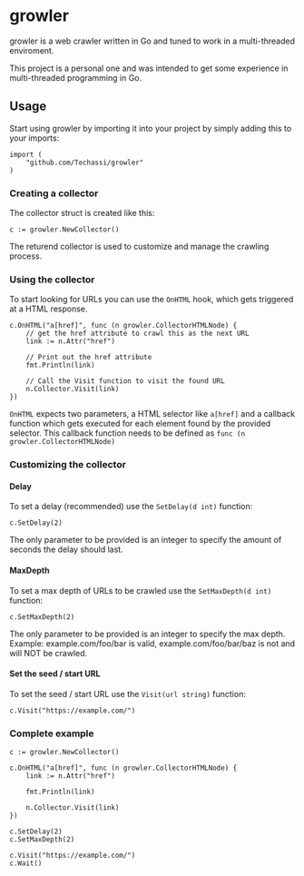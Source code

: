 # growler

growler is a web crawler written in Go and tuned to work in a multi-threaded enviroment.

This project is a personal one and was intended to get some experience in multi-threaded programming in Go.

## Usage

Start using growler by importing it into your project by simply adding this to your imports:

```golang
import (
	"github.com/Techassi/growler"
)
```

### Creating a collector

The collector struct is created like this:

```golang
c := growler.NewCollector()
```

The returend collector is used to customize and manage the crawling process.

### Using the collector

To start looking for URLs you can use the `OnHTML` hook, which gets triggered at a HTML response.

```golang
c.OnHTML("a[href]", func (n growler.CollectorHTMLNode) {
	// get the href attribute to crawl this as the next URL
	link := n.Attr("href")

	// Print out the href attribute
	fmt.Println(link)

	// Call the Visit function to visit the found URL
	n.Collector.Visit(link)
})
```

`OnHTML` expects two parameters, a HTML selector like `a[href]` and a callback function which gets executed for each element found by the provided selector. This callback function needs to be defined as `func (n growler.CollectorHTMLNode)`

### Customizing the collector
#### Delay

To set a delay (recommended) use the `SetDelay(d int)` function:

```golang
c.SetDelay(2)
```

The only parameter to be provided is an integer to specify the amount of seconds the delay should last.

#### MaxDepth

To set a max depth of URLs to be crawled use the `SetMaxDepth(d int)` function:

```golang
c.SetMaxDepth(2)
```

The only parameter to be provided is an integer to specify the max depth. Example: example.com/foo/bar is valid, example.com/foo/bar/baz is not and will NOT be crawled.

#### Set the seed / start URL

To set the seed / start URL use the `Visit(url string)` function:

```golang
c.Visit("https://example.com/")
```

### Complete example

```golang
c := growler.NewCollector()

c.OnHTML("a[href]", func (n growler.CollectorHTMLNode) {
	link := n.Attr("href")

	fmt.Println(link)

	n.Collector.Visit(link)
})

c.SetDelay(2)
c.SetMaxDepth(2)

c.Visit("https://example.com/")
c.Wait()
```
